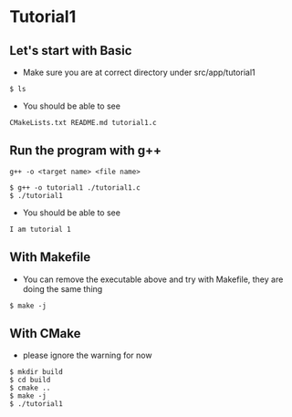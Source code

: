 # Tutorial1

## Let's start with Basic

- Make sure you are at correct directory under src/app/tutorial1

```
$ ls 
```

- You should be able to see

```
CMakeLists.txt README.md tutorial1.c
```

## Run the program with g++

```
g++ -o <target name> <file name>
```
  
```
$ g++ -o tutorial1 ./tutorial1.c
$ ./tutorial1
```

- You should be able to see

```
I am tutorial 1
```

## With Makefile

- You can remove the executable above and try with Makefile, they are doing the same thing

```
$ make -j
```

## With CMake

- please ignore the warning for now
```
$ mkdir build
$ cd build
$ cmake ..
$ make -j
$ ./tutorial1
```